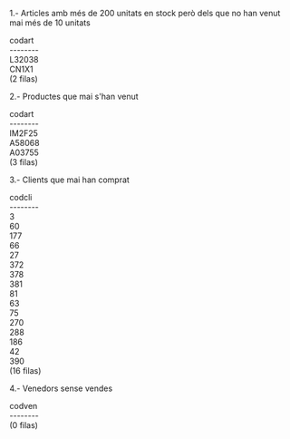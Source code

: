 1.- Articles amb més de 200 unitats en stock però dels que no han venut mai més de 10 unitats

 codart  
\--------  
 L32038  
 CN1X1  
(2 filas)

2.- Productes que mai s'han venut

 codart  
\--------  
 IM2F25  
 A58068  
 A03755  
(3 filas)

3.- Clients que mai han comprat

 codcli  
\--------  
  	3  
 	60  
	177  
 	66  
 	27  
	372  
	378  
	381  
 	81  
 	63  
 	75  
	270  
	288  
	186  
 	42  
	390  
(16 filas)

4.- Venedors sense vendes

 codven  
\--------  
(0 filas)


